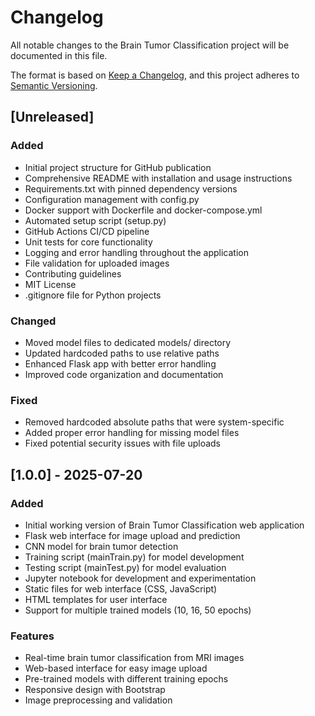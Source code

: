 # Changelog

All notable changes to the Brain Tumor Classification project will be documented in this file.

The format is based on [Keep a Changelog](https://keepachangelog.com/en/1.0.0/),
and this project adheres to [Semantic Versioning](https://semver.org/spec/v2.0.0.html).

## [Unreleased]

### Added
- Initial project structure for GitHub publication
- Comprehensive README with installation and usage instructions
- Requirements.txt with pinned dependency versions
- Configuration management with config.py
- Docker support with Dockerfile and docker-compose.yml
- Automated setup script (setup.py)
- GitHub Actions CI/CD pipeline
- Unit tests for core functionality
- Logging and error handling throughout the application
- File validation for uploaded images
- Contributing guidelines
- MIT License
- .gitignore file for Python projects

### Changed
- Moved model files to dedicated models/ directory
- Updated hardcoded paths to use relative paths
- Enhanced Flask app with better error handling
- Improved code organization and documentation

### Fixed
- Removed hardcoded absolute paths that were system-specific
- Added proper error handling for missing model files
- Fixed potential security issues with file uploads

## [1.0.0] - 2025-07-20

### Added
- Initial working version of Brain Tumor Classification web application
- Flask web interface for image upload and prediction
- CNN model for brain tumor detection
- Training script (mainTrain.py) for model development
- Testing script (mainTest.py) for model evaluation
- Jupyter notebook for development and experimentation
- Static files for web interface (CSS, JavaScript)
- HTML templates for user interface
- Support for multiple trained models (10, 16, 50 epochs)

### Features
- Real-time brain tumor classification from MRI images
- Web-based interface for easy image upload
- Pre-trained models with different training epochs
- Responsive design with Bootstrap
- Image preprocessing and validation
